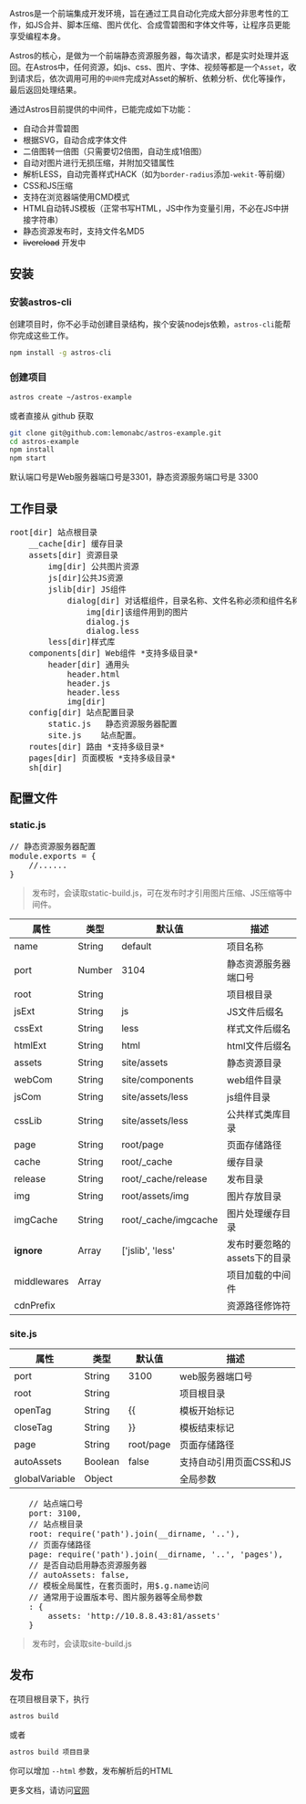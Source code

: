 Astros是一个前端集成开发环境，旨在通过工具自动化完成大部分非思考性的工作，如JS合并、脚本压缩、图片优化、合成雪碧图和字体文件等，让程序员更能享受编程本身。

Astros的核心，是做为一个前端静态资源服务器，每次请求，都是实时处理并返回。在Astros中，任何资源，如js、css、图片、字体、视频等都是一个`Asset`，收到请求后，依次调用可用的`中间件`完成对Asset的解析、依赖分析、优化等操作，最后返回处理结果。

通过Astros目前提供的中间件，已能完成如下功能：

* 自动合并雪碧图
* 根据SVG，自动合成字体文件
* 二倍图转一倍图（只需要切2倍图，自动生成1倍图）
* 自动对图片进行无损压缩，并附加交错属性
* 解析LESS，自动完善样式HACK（如为`border-radius`添加`-wekit-`等前缀）
* CSS和JS压缩
* 支持在浏览器端使用CMD模式
* HTML自动转JS模板（正常书写HTML，JS中作为变量引用，不必在JS中拼接字符串）
* 静态资源发布时，支持文件名MD5
* <del>livereload</del> 开发中

## 安装


### 安装astros-cli

创建项目时，你不必手动创建目录结构，挨个安装nodejs依赖，`astros-cli`能帮你完成这些工作。

``` bash
npm install -g astros-cli
```

### 创建项目

``` bash
astros create ~/astros-example
```
或者直接从 github 获取

``` bash
git clone git@github.com:lemonabc/astros-example.git
cd astros-example
npm install
npm start
```

默认端口号是Web服务器端口号是3301，静态资源服务端口号是 3300

## 工作目录
<pre>
root[dir] 站点根目录
    __cache[dir] 缓存目录
    assets[dir] 资源目录
        img[dir] 公共图片资源
        js[dir]公共JS资源
        jslib[dir] JS组件
            dialog[dir] 对话框组件，目录名称、文件名称必须和组件名称一致
                img[dir]该组件用到的图片
                dialog.js
                dialog.less
        less[dir]样式库
    components[dir] Web组件 *支持多级目录*
        header[dir] 通用头
            header.html
            header.js
            header.less
            img[dir]
    config[dir] 站点配置目录
        static.js   静态资源服务器配置
        site.js    站点配置。
    routes[dir] 路由 *支持多级目录*
    pages[dir] 页面模板 *支持多级目录*
    sh[dir]
</pre>

## 配置文件

### static.js
<pre>
// 静态资源服务器配置
module.exports = {
    //......
}
</pre>

>发布时，会读取static-build.js，可在发布时才引用图片压缩、JS压缩等中间件。

属性|类型|默认值|描述
----|----|----|----
name|String|default|项目名称
port|Number|3104| 静态资源服务器端口号
root|String||项目根目录
jsExt|String|js|JS文件后缀名
cssExt|String|less|样式文件后缀名
htmlExt|String|html|html文件后缀名
assets|String|site/assets|静态资源目录
webCom|String|site/components|web组件目录
jsCom|String|site/assets/less|js组件目录
cssLib|String|site/assets/less|公共样式类库目录
page|String|root/page|页面存储路径
cache|String|root/_cache|缓存目录
release|String|root/_cache/release|发布目录
img|String|root/assets/img|图片存放目录
imgCache|String|root/_cache/imgcache|图片处理缓存目录
**ignore**|Array|['jslib', 'less'|发布时要忽略的assets下的目录
middlewares|Array||项目加载的中间件
cdnPrefix|||资源路径修饰符

### site.js

属性|类型|默认值|描述
----|----|----|----
port|String|3100|web服务器端口号
root|String||项目根目录
openTag|String|{{|模板开始标记
closeTag|String|}}|模板结束标记
page|String|root/page|页面存储路径
autoAssets|Boolean|false|支持自动引用页面CSS和JS
globalVariable|Object||全局参数


<pre>
    // 站点端口号
    port: 3100,
    // 站点根目录
    root: require('path').join(__dirname, '..'),
    // 页面存储路径
    page: require('path').join(__dirname, '..', 'pages'),
    // 是否自动启用静态资源服务器
    // autoAssets: false,
    // 模板全局属性，在套页面时，用$.g.name访问
    // 通常用于设置版本号、图片服务器等全局参数
    : {
        assets: 'http://10.8.8.43:81/assets'
    }
</pre>

>发布时，会读取site-build.js

## 发布

在项目根目录下，执行

``` bash
astros build
```

或者

``` bash
astros build 项目目录
```


你可以增加 `--html` 参数，发布解析后的HTML


更多文档，请访问[官网](http://www.iastros.com/doc/start)